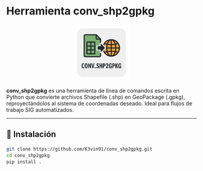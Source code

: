 
# Herramienta conv_shp2gpkg

<p align="center">
  <img src="assets/icono.png" alt="conv_shp2gpkg icono" width="150"/>
</p>

**conv_shp2gpkg** es una herramienta de línea de comandos escrita en Python que convierte archivos Shapefile (.shp) en GeoPackage (.gpkg), 
reproyectándolos al sistema de coordenadas deseado. Ideal para flujos de trabajo SIG automatizados.

---

## 🚀 Instalación

```bash
git clone https://github.com/K3vin91/conv_shp2gpkg.git 
cd conv_shp2gpkg
pip install .
